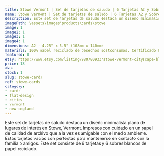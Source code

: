```yaml
---
title: Stowe Vermont | Set de tarjetas de saludo | 6 Tarjetas A2 y Sobres
name: Stowe Vermont | Set de tarjetas de saludo | 6 Tarjetas A2 y Sobres
description: Este set de tarjetas de saludo destaca un diseño minimalista plano de lugares de interés en Stowe, Vermont. Impresos con cuidado en un papel de calidad de archivo que a la vez es amigable con el medio ambiente.
imagePath: \assets\images\products\cards\stowe
image: 1
image2: 1
image3: 1
image4: 1
dimensions: A2 - 4.25" x 5.5" (108mm x 140mm)
materials: 100% papel reciclado de desechos postconsumos. Certificado FSC.
featured: 0
etsy: https://www.etsy.com/listing/980780933/stowe-vermont-cityscape-blank-note-card
price: 18
sku:
stock: 1
slug: stowe-cards
ref: stowe-cards
category:
- cards
- flat-design
- cities
- vermont
- new-england
---
```

Este set de tarjetas de saludo destaca un diseño minimalista plano de lugares de interés en Stowe, Vermont. Impresos con cuidado en un papel de calidad de archivo que a la vez es amigable con el medio ambiente. Estas tarjetas vacías son perfectas para mantenerse en contacto con la familia o amigos. Este set consiste de 6 tarjetas y 6 sobres blancos de papel reciclado.
